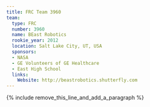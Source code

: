 ```yaml
---
title: FRC Team 3960
team:
  type: FRC
  number: 3960
  name: BEast Robotics
  rookie_year: 2012
  location: Salt Lake City, UT, USA
  sponsors:
  - NASA
  - GE Volunteers of GE Healthcare
  - East High School
  links:
    Website: http://beastrobotics.shutterfly.com
---
```


{% include remove_this_line_and_add_a_paragraph %}